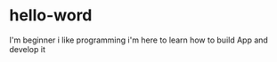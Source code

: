 # hello-word






I'm beginner i like programming i'm here to learn how to build App and develop it
